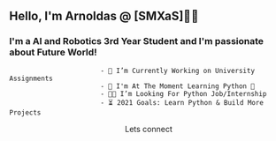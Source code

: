 ## Hello, I'm Arnoldas @ [SMXaS]👨‍💻

### I'm a AI and Robotics  3rd Year Student and I'm passionate about Future World!

                           - 🔨 I’m Currently Working on University Assignments
                           - 📗 I'm At The Moment Learning Python 🐍
                           - 👨‍🎓 I’m Looking For Python Job/Internship
                           - ⏳ 2021 Goals: Learn Python & Build More Projects

<p align="center">
Lets connect
</p>
